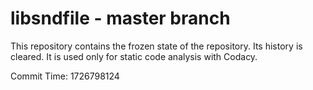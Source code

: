 # libsndfile - master branch

This repository contains the frozen state of the repository.
Its history is cleared. It is used only for static code
analysis with Codacy.

Commit Time: 1726798124